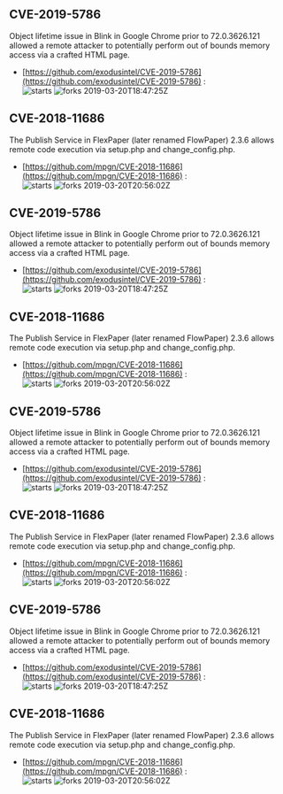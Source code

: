 ## CVE-2019-5786
 Object lifetime issue in Blink in Google Chrome prior to 72.0.3626.121 allowed a remote attacker to potentially perform out of bounds memory access via a crafted HTML page.

- [https://github.com/exodusintel/CVE-2019-5786](https://github.com/exodusintel/CVE-2019-5786) :  
![starts](https://img.shields.io/github/stars/exodusintel/CVE-2019-5786.svg) 
![forks](https://img.shields.io/github/forks/exodusintel/CVE-2019-5786.svg) 
2019-03-20T18:47:25Z

## CVE-2018-11686
 The Publish Service in FlexPaper (later renamed FlowPaper) 2.3.6 allows remote code execution via setup.php and change_config.php.

- [https://github.com/mpgn/CVE-2018-11686](https://github.com/mpgn/CVE-2018-11686) :  
![starts](https://img.shields.io/github/stars/mpgn/CVE-2018-11686.svg) 
![forks](https://img.shields.io/github/forks/mpgn/CVE-2018-11686.svg) 
2019-03-20T20:56:02Z

## CVE-2019-5786
 Object lifetime issue in Blink in Google Chrome prior to 72.0.3626.121 allowed a remote attacker to potentially perform out of bounds memory access via a crafted HTML page.

- [https://github.com/exodusintel/CVE-2019-5786](https://github.com/exodusintel/CVE-2019-5786) :  
![starts](https://img.shields.io/github/stars/exodusintel/CVE-2019-5786.svg) 
![forks](https://img.shields.io/github/forks/exodusintel/CVE-2019-5786.svg) 
2019-03-20T18:47:25Z

## CVE-2018-11686
 The Publish Service in FlexPaper (later renamed FlowPaper) 2.3.6 allows remote code execution via setup.php and change_config.php.

- [https://github.com/mpgn/CVE-2018-11686](https://github.com/mpgn/CVE-2018-11686) :  
![starts](https://img.shields.io/github/stars/mpgn/CVE-2018-11686.svg) 
![forks](https://img.shields.io/github/forks/mpgn/CVE-2018-11686.svg) 
2019-03-20T20:56:02Z

## CVE-2019-5786
 Object lifetime issue in Blink in Google Chrome prior to 72.0.3626.121 allowed a remote attacker to potentially perform out of bounds memory access via a crafted HTML page.

- [https://github.com/exodusintel/CVE-2019-5786](https://github.com/exodusintel/CVE-2019-5786) :  
![starts](https://img.shields.io/github/stars/exodusintel/CVE-2019-5786.svg) 
![forks](https://img.shields.io/github/forks/exodusintel/CVE-2019-5786.svg) 
2019-03-20T18:47:25Z

## CVE-2018-11686
 The Publish Service in FlexPaper (later renamed FlowPaper) 2.3.6 allows remote code execution via setup.php and change_config.php.

- [https://github.com/mpgn/CVE-2018-11686](https://github.com/mpgn/CVE-2018-11686) :  
![starts](https://img.shields.io/github/stars/mpgn/CVE-2018-11686.svg) 
![forks](https://img.shields.io/github/forks/mpgn/CVE-2018-11686.svg) 
2019-03-20T20:56:02Z

## CVE-2019-5786
 Object lifetime issue in Blink in Google Chrome prior to 72.0.3626.121 allowed a remote attacker to potentially perform out of bounds memory access via a crafted HTML page.

- [https://github.com/exodusintel/CVE-2019-5786](https://github.com/exodusintel/CVE-2019-5786) :  
![starts](https://img.shields.io/github/stars/exodusintel/CVE-2019-5786.svg) 
![forks](https://img.shields.io/github/forks/exodusintel/CVE-2019-5786.svg) 
2019-03-20T18:47:25Z

## CVE-2018-11686
 The Publish Service in FlexPaper (later renamed FlowPaper) 2.3.6 allows remote code execution via setup.php and change_config.php.

- [https://github.com/mpgn/CVE-2018-11686](https://github.com/mpgn/CVE-2018-11686) :  
![starts](https://img.shields.io/github/stars/mpgn/CVE-2018-11686.svg) 
![forks](https://img.shields.io/github/forks/mpgn/CVE-2018-11686.svg) 
2019-03-20T20:56:02Z

